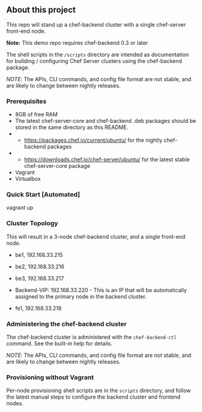 ## About this project

This repo will stand up a chef-backend cluster with a single chef-server front-end node.

**Note:** This demo repo requires chef-backend 0.3 or later

The shell scripts in the `/scripts` directory are intended as documentation for building / configuring Chef Server clusters using the chef-backend package.

*NOTE*: The APIs, CLI commands, and config file format are not stable, and are likely to change between nightly releases.

### Prerequisites

* 8GB of free RAM
* The latest chef-server-core and chef-backend .deb packages should be stored in the same directory as this README.
* * https://packages.chef.io/current/ubuntu/ for the nightly chef-backend packages
* * https://downloads.chef.io/chef-server/ubuntu/ for the latest stable chef-server-core package
* Vagrant
* Virtualbox

### Quick Start [Automated]

vagrant up

### Cluster Topology

This will result in a 3-node chef-backend cluster, and a single front-end
node.

* be1, 192.168.33.215
* be2, 192.168.33.216
* be3, 192.168.33.217

* Backend-VIP: 192.168.33.220 - This is an IP that will be automatically assigned to the primary node in the backend cluster.

* fe1, 192.168.33.218

### Administering the chef-backend cluster
The chef-backend cluster is administered with the `chef-backend-ctl` command. See the built-in help for details.

*NOTE*: The APIs, CLI commands, and config file format are not stable, and are likely to change between nightly releases.

### Provisioning without Vagrant

Per-node provisioning shell scripts are in the `scripts` directory, and follow the latest manual steps to configure the backend cluster and frontend nodes.
